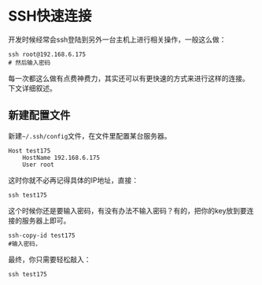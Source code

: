 

# SSH快速连接 #

开发时候经常会ssh登陆到另外一台主机上进行相关操作，一般这么做：

    ssh root@192.168.6.175
    # 然后输入密码


每一次都这么做有点费神费力，其实还可以有更快速的方式来进行这样的连接。 下文详细叙述。

## 新建配置文件 ##

新建`~/.ssh/config`文件，在文件里配置某台服务器。

    Host test175
        HostName 192.168.6.175
        User root


这时你就不必再记得具体的IP地址，直接：

    ssh test175

这个时候你还是要输入密码，有没有办法不输入密码？有的，把你的key放到要连接的服务器上即可。

    ssh-copy-id test175
    #输入密码，

最终，你只需要轻松敲入：

    ssh test175

